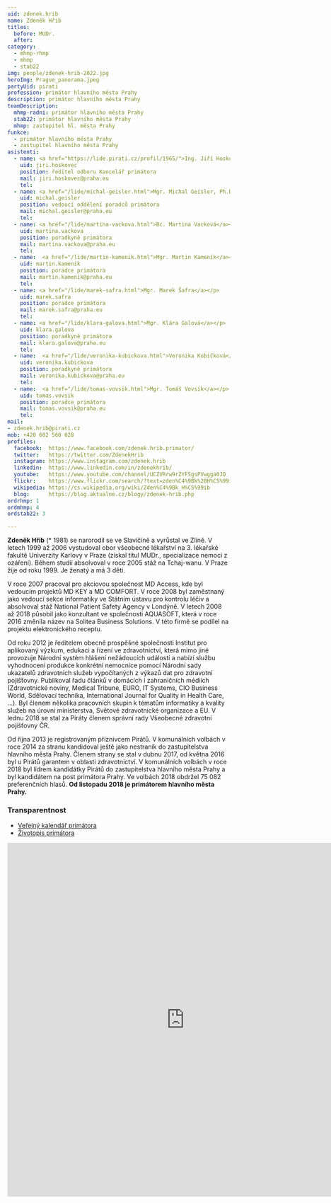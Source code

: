 ```yaml
---
uid: zdenek.hrib
name: Zdeněk Hřib
titles:
  before: MUDr. 
  after:
category:                 
  - mhmp-rhmp
  - mhmp
  - stab22
img: people/zdenek-hrib-2022.jpg
heroImg: Prague_panorama.jpeg
partyUid: pirati
profession: primátor hlavního města Prahy
description: primátor hlavního města Prahy
teamDescription:
  mhmp-radni: primátor hlavního města Prahy
  stab22: primátor hlavního města Prahy
  mhmp: zastupitel hl. města Prahy
funkce: 
  - primátor hlavního města Prahy 
  - zastupitel hlavního města Prahy
asistenti:
  - name: <a href="https://lide.pirati.cz/profil/1965/">Ing. Jiří Hoskovec</a></p>
    uid: jiri.hoskovec
    position: ředitel odboru Kancelář primátora
    mail: jiri.hoskovec@praha.eu
    tel: 
  - name: <a href="/lide/michal-geisler.html">Mgr. Michal Geisler, Ph.D.</a></p>
    uid: michal.geisler
    position: vedoucí oddělení poradců primátora
    mail: michal.geisler@praha.eu
    tel:     
  - name: <a href="/lide/martina-vackova.html">Bc. Martina Vacková</a></p>
    uid: martina.vackova
    position: poradkyně primátora
    mail: martina.vackova@praha.eu
    tel: 
  - name:  <a href="/lide/martin-kamenik.html">Mgr. Martin Kameník</a></p>
    uid: martin.kamenik
    position: poradce primátora
    mail: martin.kamenik@praha.eu
    tel: 
  - name: <a href="/lide/marek-safra.html">Mgr. Marek Šafra</a></p>
    uid: marek.safra
    position: poradce primátora
    mail: marek.safra@praha.eu
    tel: 
  - name: <a href="/lide/klara-galova.html">Mgr. Klára Galová</a></p>
    uid: klara.galova
    position: poradkyně primátora
    mail: klara.galova@praha.eu
    tel:     
  - name:  <a href="/lide/veronika-kubickova.html">Veronika Kubičková</a></p>
    uid: veronika.kubickova
    position: poradkyně primátora
    mail: veronika.kubickova@praha.eu
    tel: 
  - name:  <a href="/lide/tomas-vovsik.html">Mgr. Tomáš Vovsík</a></p>
    uid: tomas.vovsik
    position: poradce primátora
    mail: tomas.vovsik@praha.eu
    tel:    
mail:
- zdenek.hrib@pirati.cz
mob: +420 602 560 028
profiles:
  facebook:  https://www.facebook.com/zdenek.hrib.primator/
  twitter:   https://twitter.com/ZdenekHrib
  instagram: https://www.instagram.com/zdenek.hrib
  linkedin:  https://www.linkedin.com/in/zdenekhrib/
  youtube:   https://www.youtube.com/channel/UCZVRrw9rZYFSgsPVwgga0JQ
  flickr:    https://www.flickr.com/search/?text=zden%C4%9Bk%20H%C5%99ib
  wikipedia: https://cs.wikipedia.org/wiki/Zden%C4%9Bk_H%C5%99ib
  blog:      https://blog.aktualne.cz/blogy/zdenek-hrib.php
ordrhmp: 1
ordmhmp: 4
ordstab22: 3

---
```

**Zdeněk Hřib** (\* 1981) se narorodil se ve Slavičíně a vyrůstal ve Zlíně. V letech 1999 až 2006 vystudoval obor všeobecné lékařství na 3. lékařské fakultě Univerzity Karlovy v Praze (získal titul MUDr., specializace nemoci z ozáření). Během studií absolvoval v roce 2005 stáž na Tchaj-wanu. V Praze žije od roku 1999. Je ženatý a má 3 děti.

V roce 2007 pracoval pro akciovou společnost MD Access, kde byl vedoucím projektů MD KEY a MD COMFORT. V roce 2008 byl zaměstnaný jako vedoucí sekce informatiky ve Státním ústavu pro kontrolu léčiv a absolvoval stáž National Patient Safety Agency v Londýně. V letech 2008 až 2018 působil jako konzultant ve společnosti AQUASOFT, která v roce 2016 změnila název na Solitea Business Solutions. V této firmě se podílel na projektu elektronického receptu.

Od roku 2012 je ředitelem obecně prospěšné společnosti Institut pro aplikovaný výzkum, edukaci a řízení ve zdravotnictví, která mimo jiné provozuje Národní systém hlášení nežádoucích událostí a nabízí službu vyhodnocení produkce konkrétní nemocnice pomocí Národní sady ukazatelů zdravotních služeb vypočítaných z výkazů dat pro zdravotní pojišťovny. Publikoval řadu článků v domácích i zahraničních médiích (Zdravotnické noviny, Medical Tribune, EURO, IT Systems, CIO Business World, Sdělovací technika, International Journal for Quality in Health Care, …). Byl členem několika pracovních skupin k tématům informatiky a kvality služeb na úrovni ministerstva, Světové zdravotnické organizace a EU. V lednu 2018 se stal za Piráty členem správní rady Všeobecné zdravotní pojišťovny ČR.

Od října 2013 je registrovaným příznivcem Pirátů. V komunálních volbách v roce 2014 za stranu kandidoval ještě jako nestraník do zastupitelstva hlavního města Prahy. Členem strany se stal v dubnu 2017, od května 2016 byl u Pirátů garantem v oblasti zdravotnictví. V komunálních volbách v roce 2018 byl lídrem kandidátky Pirátů do zastupitelstva hlavního města Prahy a byl kandidátem na post primátora Prahy. Ve volbách 2018 obdržel 75 082 preferenčních hlasů. **Od listopadu 2018 je primátorem hlavního města Prahy.**

### Transparentnost 

* [Veřejný kalendář primátora](https://posta16.mepnet.cz/OWA/calendar/b64e9279be6d463fa47eda3a8ad90b25@praha.eu/4bb3b7813d634d4eb7340489c556118811534601839406330643/calendar.html)
* [Životopis primátora](http://www.praha.eu/jnp/cz/o_meste/primator_a_volene_organy/rada/stranky_radnich/primator_zdenek_hrib/zivotopis/index.html)

<iframe src="https://posta16.mepnet.cz/OWA/calendar/b64e9279be6d463fa47eda3a8ad90b25@praha.eu/4bb3b7813d634d4eb7340489c556118811534601839406330643/calendar.html" style="border: 0" width="800" height="800" frameborder="0" scrolling="no"></iframe>
